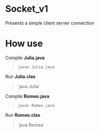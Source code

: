 # Socket_v1

Presents a simple client server connection

# How use
Compile **Julia.java**
> `javac Julia.java`

Run **Julia.clas**
> ˙java Julia˙

Compile **Romeo.java**
> `javac Romeo.java`

Run **Romeo.clas**
> ˙java Romeo˙